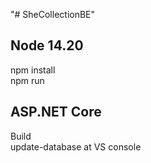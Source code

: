 "# SheCollectionBE" 

## Node 14.20
npm install <br/>
npm run<br/>

## ASP.NET Core
Build<br/>
update-database at VS console<br/>
